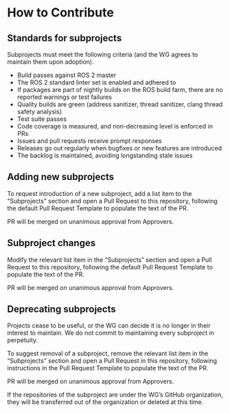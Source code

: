 How to Contribute
=================

Standards for subprojects
-------------------------

Subprojects must meet the following criteria (and the WG agrees to
maintain them upon adoption).

-  Build passes against ROS 2 master
-  The ROS 2 standard linter set is enabled and adhered to
-  If packages are part of nightly builds on the ROS build farm, there
   are no reported warnings or test failures
-  Quality builds are green (address sanitizer, thread sanitizer, clang
   thread safety analysis)
-  Test suite passes
-  Code coverage is measured, and non-decreasing level is enforced in
   PRs
-  Issues and pull requests receive prompt responses
-  Releases go out regularly when bugfixes or new features are
   introduced
-  The backlog is maintained, avoiding longstanding stale issues

Adding new subprojects
----------------------

To request introduction of a new subproject, add a list item to the
“Subprojects” section and open a Pull Request to this repository,
following the default Pull Request Template to populate the text of the
PR.

PR will be merged on unanimous approval from Approvers.

Subproject changes
------------------

Modify the relevant list item in the “Subprojects” section and open a
Pull Request to this repository, following the default Pull Request
Template to populate the text of the PR.

PR will be merged on unanimous approval from Approvers.

Deprecating subprojects
-----------------------

Projects cease to be useful, or the WG can decide it is no longer in
their interest to maintain. We do not commit to maintaining every
subproject in perpetuity.

To suggest removal of a subproject, remove the relevant list item in the
“Subprojects” section and open a Pull Request in this repository,
following instructions in the Pull Request Template to populate the text
of the PR.

PR will be merged on unanimous approval from Approvers.

If the repositories of the subproject are under the WG’s GitHub
organization, they will be transferred out of the organization or
deleted at this time.
